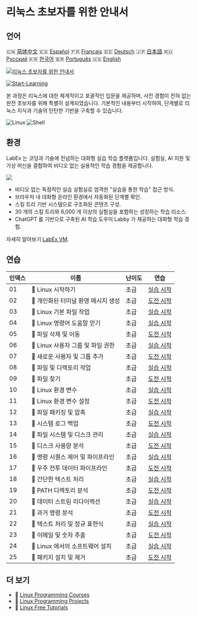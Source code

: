 # 리눅스 초보자를 위한 안내서

## 언어

🇨🇳 [简体中文](README_zh.md) 🇪🇸 [Español](README_es.md) 🇫🇷 [Français](README_fr.md) 🇩🇪 [Deutsch](README_de.md) 🇯🇵 [日本語](README_ja.md) 🇷🇺 [Русский](README_ru.md) 🇰🇷 [한국어](README_ko.md) 🇧🇷 [Português](README_pt.md) 🇺🇸 [English](README.md) 

[![리눅스 초보자를 위한 안내서](https://cover-creator.labex.io/linux-for-noobs.png?lang=ko)](https://labex.io/ko/courses/linux-for-noobs)

[![Start-Learning](https://img.shields.io/badge/Start-Learning-whitesmoke?style=for-the-badge)](https://labex.io/ko/courses/linux-for-noobs)

본 과정은 리눅스에 대한 체계적이고 포괄적인 입문을 제공하며, 사전 경험이 전혀 없는 완전 초보자를 위해 특별히 설계되었습니다. 기본적인 내용부터 시작하여, 단계별로 리눅스 지식과 기술의 탄탄한 기반을 구축할 수 있습니다.

![Linux](https://img.shields.io/badge/Linux-whitesmoke?style=for-the-badge&logo=linux)
![Shell](https://img.shields.io/badge/Shell-whitesmoke?style=for-the-badge&logo=shell)


## 환경

LabEx 는 코딩과 기술에 전념하는 대화형 실습 학습 플랫폼입니다. 실험실, AI 지원 및 가상 머신을 결합하여 비디오 없는 실용적인 학습 경험을 제공합니다.

![](https://tutorial-screenshot.getvm.io/images/vm-1725247253.png)

- 비디오 없는 독점적인 실습 실험실로 엄격한 "실습을 통한 학습" 접근 방식.
- 브라우저 내 대화형 온라인 환경에서 자동화된 단계별 확인.
- 스킬 트리 기반 시스템으로 구조화된 콘텐츠 구성.
- 30 개의 스킬 트리와 6,000 개 이상의 실험실을 포함하는 성장하는 학습 리소스.
- ChatGPT 를 기반으로 구축된 AI 학습 도우미 Labby 가 제공하는 대화형 학습 경험.

자세히 알아보기 [LabEx VM](https://support.labex.io/using-labex/virtual-machine).

## 연습

|   인덱스 | 이름                                | 난이도   | 연습                                                                                                                      |
|----------|-------------------------------------|----------|---------------------------------------------------------------------------------------------------------------------------|
|       01 | 📖 Linux 시작하기                   | 초급     | <a target='_blank' href='https://labex.io/ko/tutorials/linux-getting-started-with-linux-446315'>실습 시작</a>             |
|       02 | 🎯 개인화된 터미널 환영 메시지 생성 | 초급     | <a target='_blank' href='https://labex.io/ko/tutorials/linux-create-personalized-terminal-greeting-446322'>도전 시작</a>  |
|       03 | 📖 Linux 기본 파일 작업             | 초급     | <a target='_blank' href='https://labex.io/ko/tutorials/linux-basic-file-operations-in-linux-18001'>실습 시작</a>          |
|       04 | 📖 Linux 명령어 도움말 얻기         | 초급     | <a target='_blank' href='https://labex.io/ko/tutorials/linux-get-help-on-linux-commands-18000'>실습 시작</a>              |
|       05 | 🎯 파일 삭제 및 이동                | 초급     | <a target='_blank' href='https://labex.io/ko/tutorials/linux-delete-and-move-files-7777'>도전 시작</a>                    |
|       06 | 📖 Linux 사용자 그룹 및 파일 권한   | 초급     | <a target='_blank' href='https://labex.io/ko/tutorials/linux-linux-user-group-and-file-permissions-18002'>실습 시작</a>   |
|       07 | 🎯 새로운 사용자 및 그룹 추가       | 초급     | <a target='_blank' href='https://labex.io/ko/tutorials/linux-add-new-user-and-group-17987'>도전 시작</a>                  |
|       08 | 📖 파일 및 디렉토리 작업            | 초급     | <a target='_blank' href='https://labex.io/ko/tutorials/linux-file-and-directory-operations-17997'>실습 시작</a>           |
|       09 | 🎯 파일 찾기                        | 초급     | <a target='_blank' href='https://labex.io/ko/tutorials/linux-find-a-file-17993'>도전 시작</a>                             |
|       10 | 📖 Linux 환경 변수                  | 초급     | <a target='_blank' href='https://labex.io/ko/tutorials/linux-environment-variables-in-linux-385274'>실습 시작</a>         |
|       11 | 🎯 Linux 환경 변수 설정             | 초급     | <a target='_blank' href='https://labex.io/ko/tutorials/linux-configure-linux-environment-variables-437861'>도전 시작</a>  |
|       12 | 📖 파일 패키징 및 압축              | 초급     | <a target='_blank' href='https://labex.io/ko/tutorials/linux-file-packaging-and-compression-385413'>실습 시작</a>         |
|       13 | 🎯 시스템 로그 백업                 | 초급     | <a target='_blank' href='https://labex.io/ko/tutorials/linux-backup-system-log-17989'>도전 시작</a>                       |
|       14 | 📖 파일 시스템 및 디스크 관리       | 초급     | <a target='_blank' href='https://labex.io/ko/tutorials/linux-file-system-and-disk-management-17999'>실습 시작</a>         |
|       15 | 🎯 디스크 사용량 분석               | 초급     | <a target='_blank' href='https://labex.io/ko/tutorials/linux-analyzing-disk-usage-7775'>도전 시작</a>                     |
|       16 | 📖 명령 시퀀스 제어 및 파이프라인   | 초급     | <a target='_blank' href='https://labex.io/ko/tutorials/linux-sequence-control-and-pipeline-17994'>실습 시작</a>           |
|       17 | 🎯 우주 전투 데이터 파이프라인      | 초급     | <a target='_blank' href='https://labex.io/ko/tutorials/linux-space-battle-data-pipeline-385343'>도전 시작</a>             |
|       18 | 📖 간단한 텍스트 처리               | 초급     | <a target='_blank' href='https://labex.io/ko/tutorials/linux-simple-text-processing-18004'>실습 시작</a>                  |
|       19 | 🎯 PATH 디렉토리 분석               | 초급     | <a target='_blank' href='https://labex.io/ko/tutorials/linux-analyzing-path-directories-385344'>도전 시작</a>             |
|       20 | 📖 데이터 스트림 리다이렉션         | 초급     | <a target='_blank' href='https://labex.io/ko/tutorials/linux-data-stream-redirection-17995'>실습 시작</a>                 |
|       21 | 🎯 과거 명령 분석                   | 초급     | <a target='_blank' href='https://labex.io/ko/tutorials/linux-analyze-historical-commands-17988'>도전 시작</a>             |
|       22 | 📖 텍스트 처리 및 정규 표현식       | 초급     | <a target='_blank' href='https://labex.io/ko/tutorials/linux-text-processing-and-regular-expressions-18003'>실습 시작</a> |
|       23 | 🎯 이메일 및 숫자 추출              | 초급     | <a target='_blank' href='https://labex.io/ko/tutorials/linux-extracting-mails-and-numbers-17991'>도전 시작</a>            |
|       24 | 📖 Linux 에서의 소프트웨어 설치     | 초급     | <a target='_blank' href='https://labex.io/ko/tutorials/linux-software-installation-on-linux-18005'>실습 시작</a>          |
|       25 | 🎯 패키지 설치 및 제거              | 초급     | <a target='_blank' href='https://labex.io/ko/tutorials/linux-installing-and-removing-packages-385380'>도전 시작</a>       |

## 더 보기

- 🔗 [Linux Programming Courses](https://github.com/labex-labs/awesome-programming-courses)
- 🔗 [Linux Programming Projects](https://github.com/labex-labs/awesome-programming-projects)
- 🔗 [Linux Free Tutorials](https://github.com/labex-labs/linux-free-tutorials)

